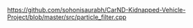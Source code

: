 https://github.com/sohonisaurabh/CarND-Kidnapped-Vehicle-Project/blob/master/src/particle_filter.cpp
